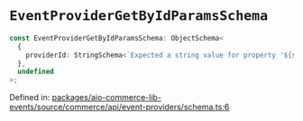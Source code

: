 # `EventProviderGetByIdParamsSchema`

```ts
const EventProviderGetByIdParamsSchema: ObjectSchema<
  {
    providerId: StringSchema<`Expected a string value for property '${string}'`>;
  },
  undefined
>;
```

Defined in: [packages/aio-commerce-lib-events/source/commerce/api/event-providers/schema.ts:6](https://github.com/adobe/aio-commerce-sdk/blob/5a56cf6f89369fbe4cacf586ea1b3d08993680a9/packages/aio-commerce-lib-events/source/commerce/api/event-providers/schema.ts#L6)
